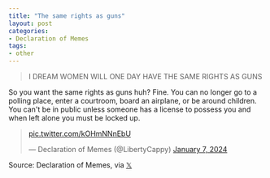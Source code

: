 ```yaml
---
title: "The same rights as guns"
layout: post
categories:
- Declaration of Memes
tags: 
- other
---
```


> I DREAM WOMEN WILL ONE DAY HAVE THE SAME RIGHTS AS GUNS

So you want the same rights as guns huh? Fine. You can no longer go to a polling place, enter a courtroom, board an airplane, or be around children. You can't be in public unless someone has a license to possess you and when left alone you must be locked up.

<blockquote class="twitter-tweet"><p lang="zxx" dir="ltr"><a href="https://t.co/kOHmNNnEbU">pic.twitter.com/kOHmNNnEbU</a></p>&mdash; Declaration of Memes (@LibertyCappy) <a href="https://twitter.com/LibertyCappy/status/1744003455759560732?ref_src=twsrc%5Etfw">January 7, 2024</a></blockquote> <script async src="https://platform.twitter.com/widgets.js" charset="utf-8"></script>

Source: Declaration of Memes, via [𝕏](https://x.com)
